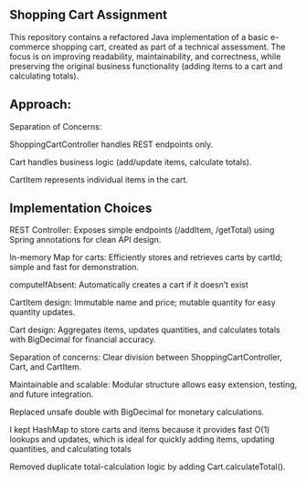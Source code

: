 Shopping Cart Assignment
--------------------------------------------------------------------------------
This repository contains a refactored Java implementation of a basic e-commerce shopping cart, created as part of a technical assessment. The focus is on improving readability, maintainability, and correctness, while preserving the original business functionality (adding items to a cart and calculating totals).

Approach:
-----------------------------------

Separation of Concerns:

ShoppingCartController handles REST endpoints only.

Cart handles business logic (add/update items, calculate totals).

CartItem represents individual items in the cart.

Implementation Choices
------------------------------

REST Controller: Exposes simple endpoints (/addItem, /getTotal) using Spring annotations for clean API design.

In-memory Map for carts: Efficiently stores and retrieves carts by cartId; simple and fast for demonstration.

computeIfAbsent: Automatically creates a cart if it doesn’t exist

CartItem design: Immutable name and price; mutable quantity  for easy quantity updates.

Cart design: Aggregates items, updates quantities, and calculates totals with BigDecimal for financial accuracy.

Separation of concerns: Clear division between ShoppingCartController, Cart, and CartItem.

Maintainable and scalable: Modular structure allows easy extension, testing, and future integration.

Replaced unsafe double with BigDecimal for monetary calculations.

I kept HashMap to store carts and items because it provides fast O(1) lookups and updates, 
which is ideal for quickly adding items, updating quantities, and calculating totals

Removed duplicate total-calculation logic by adding Cart.calculateTotal().

